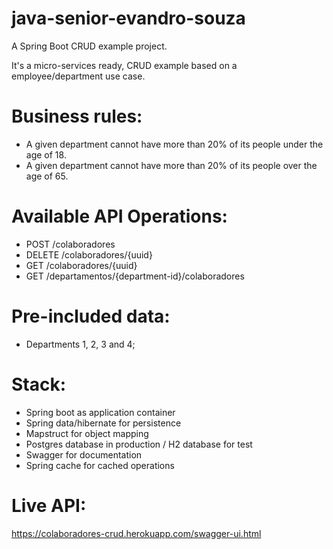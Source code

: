 # java-senior-evandro-souza

A Spring Boot CRUD  example project.

It's a micro-services ready, CRUD example based on a employee/department use case.

# Business rules:

- A given department cannot have more than 20% of its people under the age of 18.
- A given department cannot have more than 20% of its people over the age of 65.

# Available API Operations:

- POST /colaboradores
- DELETE /colaboradores/{uuid}
- GET /colaboradores/{uuid}
- GET /departamentos/{department-id}/colaboradores

# Pre-included data:

- Departments 1, 2, 3 and 4;

# Stack:

 - Spring boot as application container 
 - Spring data/hibernate for persistence
 - Mapstruct for object mapping
 - Postgres database in production / H2 database for test
 - Swagger for documentation
 - Spring cache for cached operations
 
 # Live API:

 https://colaboradores-crud.herokuapp.com/swagger-ui.html
